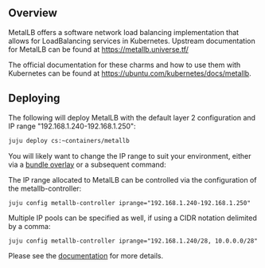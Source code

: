 ## Overview

MetalLB offers a software network load balancing implementation that allows for
LoadBalancing services in Kubernetes. Upstream documentation for MetalLB can be
found at <https://metallb.universe.tf/>

The official documentation for these charms and how to use them with Kubernetes
can be found at <https://ubuntu.com/kubernetes/docs/metallb>.

## Deploying

The following will deploy MetalLB with the default layer 2 configuration and IP
range "192.168.1.240-192.168.1.250":

```sh
juju deploy cs:~containers/metallb
```

You will likely want to change the IP range to suit your environment, either
via a [bundle overlay][] or a subsequent command:

The IP range allocated to MetalLB can be controlled via the configuration of the
metallb-controller:

```
juju config metallb-controller iprange="192.168.1.240-192.168.1.250"
```

Multiple IP pools can be specified as well, if using a CIDR notation delimited by
a comma:

```
juju config metallb-controller iprange="192.168.1.240/28, 10.0.0.0/28"
```

Please see the [documentation](https://ubuntu.com/kubernetes/docs/metallb) for
more details.

[bundle overlay]: https://juju.is/docs/charm-bundles#heading--overlay-bundles

